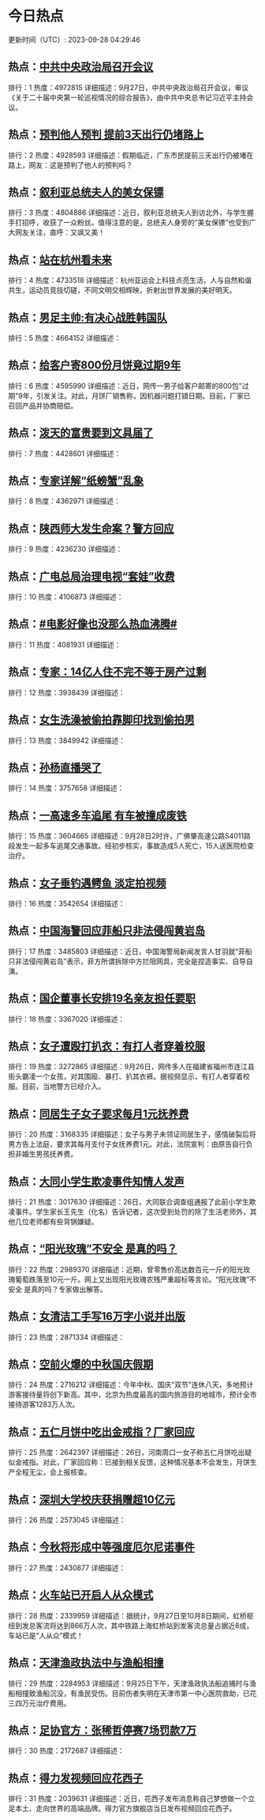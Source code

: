 # 今日热点

更新时间（UTC）: 2023-09-28 04:29:46

## 热点：[中共中央政治局召开会议](https://cn.bing.com/search?q=中共中央政治局召开会议)
排行：1
热度：4972815
详细描述：9月27日，中共中央政治局召开会议，审议《关于二十届中央第一轮巡视情况的综合报告》，由中共中央总书记习近平主持会议。

## 热点：[预判他人预判 提前3天出行仍堵路上](https://cn.bing.com/search?q=预判他人预判提前3天出行仍堵路上)
排行：2
热度：4928593
详细描述：假期临近，广东市民提前三天出行仍被堵在路上，网友：这是预判了他人的预判吗？

## 热点：[叙利亚总统夫人的美女保镖](https://cn.bing.com/search?q=叙利亚总统夫人的美女保镖)
排行：3
热度：4804886
详细描述：近日，叙利亚总统夫人到访北外，与学生握手打招呼，收获了一众粉丝。值得注意的是，总统夫人身旁的“美女保镖”也受到广大网友关注，直呼：又飒又美！

## 热点：[站在杭州看未来](https://cn.bing.com/search?q=站在杭州看未来)
排行：4
热度：4733518
详细描述：杭州亚运会上科技点亮生活，人与自然和谐共生，运动员竞技切磋，不同文明交相辉映，折射出世界发展的美好明天。

## 热点：[男足主帅:有决心战胜韩国队](https://cn.bing.com/search?q=男足主帅:有决心战胜韩国队)
排行：5
热度：4664152
详细描述：

## 热点：[给客户寄800份月饼竟过期9年](https://cn.bing.com/search?q=给客户寄800份月饼竟过期9年)
排行：6
热度：4595990
详细描述：近日，网传一男子给客户邮寄的800包"过期"9年，引发关注。对此，月饼厂销售称，因机器问题打错日期。目前，厂家已召回产品并协商赔偿。

## 热点：[泼天的富贵要到文具届了](https://cn.bing.com/search?q=泼天的富贵要到文具届了)
排行：7
热度：4428601
详细描述：

## 热点：[专家详解“纸螃蟹”乱象](https://cn.bing.com/search?q=专家详解“纸螃蟹”乱象)
排行：8
热度：4362971
详细描述：

## 热点：[陕西师大发生命案？警方回应](https://cn.bing.com/search?q=陕西师大发生命案？警方回应)
排行：9
热度：4236230
详细描述：

## 热点：[广电总局治理电视“套娃”收费](https://cn.bing.com/search?q=广电总局治理电视“套娃”收费)
排行：10
热度：4106873
详细描述：

## 热点：[#电影好像也没那么热血沸腾#](https://cn.bing.com/search?q=#电影好像也没那么热血沸腾#)
排行：11
热度：4081931
详细描述：

## 热点：[专家：14亿人住不完不等于房产过剩](https://cn.bing.com/search?q=专家：14亿人住不完不等于房产过剩)
排行：12
热度：3938439
详细描述：

## 热点：[女生洗澡被偷拍靠脚印找到偷拍男](https://cn.bing.com/search?q=女生洗澡被偷拍靠脚印找到偷拍男)
排行：13
热度：3849942
详细描述：

## 热点：[孙杨直播哭了](https://cn.bing.com/search?q=孙杨直播哭了)
排行：14
热度：3757658
详细描述：

## 热点：[一高速多车追尾 有车被撞成废铁](https://cn.bing.com/search?q=一高速多车追尾有车被撞成废铁)
排行：15
热度：3604665
详细描述：9月28日2时许，广佛肇高速公路S4011路段发生一起多车追尾交通事故。经初步核实，事故造成5人死亡，15人送医院检查治疗。

## 热点：[女子垂钓遇鳄鱼 淡定拍视频](https://cn.bing.com/search?q=女子垂钓遇鳄鱼淡定拍视频)
排行：16
热度：3542654
详细描述：

## 热点：[中国海警回应菲船只非法侵闯黄岩岛](https://cn.bing.com/search?q=中国海警回应菲船只非法侵闯黄岩岛)
排行：17
热度：3485803
详细描述：近日，中国海警局新闻发言人甘羽就“菲船只非法侵闯黄岩岛”表示，菲方所谓拆除中方拦阻网具，完全是捏造事实、自导自演。

## 热点：[国企董事长安排19名亲友担任要职](https://cn.bing.com/search?q=国企董事长安排19名亲友担任要职)
排行：18
热度：3367020
详细描述：

## 热点：[女子遭殴打扒衣：有打人者穿着校服](https://cn.bing.com/search?q=女子遭殴打扒衣：有打人者穿着校服)
排行：19
热度：3272865
详细描述：9月26日，网传多人在福建省福州市连江县街头霸凌一个女孩，对其围殴、暴打、扒其衣裤。据视频显示，有打人者穿着校服。目前，当地警方已经介入。

## 热点：[同居生子女子要求每月1元抚养费](https://cn.bing.com/search?q=同居生子女子要求每月1元抚养费)
排行：20
热度：3168335
详细描述：女子与男子未领证同居生子，感情破裂后将男方告上法庭，要求其每月支付子女抚养费1元。对此，法院宣判：由原告自行负担非婚生男孩抚养费。

## 热点：[大同小学生欺凌事件知情人发声](https://cn.bing.com/search?q=大同小学生欺凌事件知情人发声)
排行：21
热度：3017630
详细描述：26日，大同联合调查组通报了此前小学生欺凌事件。学生家长王先生（化名）告诉记者，这次受到处罚的除了生活老师外，其他几位老师都有些背锅嫌疑。

## 热点：[“阳光玫瑰”不安全 是真的吗？](https://cn.bing.com/search?q=“阳光玫瑰”不安全是真的吗？)
排行：22
热度：2989370
详细描述：近期，曾零售价高达数百元一斤的阳光玫瑰葡萄跌落至10元一斤。网上又出现阳光玫瑰农残严重超标等言论。“阳光玫瑰”不安全 是真的吗？专家做出解答。

## 热点：[女清洁工手写16万字小说并出版](https://cn.bing.com/search?q=女清洁工手写16万字小说并出版)
排行：23
热度：2871334
详细描述：

## 热点：[空前火爆的中秋国庆假期](https://cn.bing.com/search?q=空前火爆的中秋国庆假期)
排行：24
热度：2716212
详细描述：今年中秋、国庆“双节”连休八天，多地预计游客接待量将创下新高。其中，北京为热度最高的国内旅游目的地城市，预计全市接待游客1283万人次。

## 热点：[五仁月饼中吃出金戒指？厂家回应](https://cn.bing.com/search?q=五仁月饼中吃出金戒指？厂家回应)
排行：25
热度：2642397
详细描述：26日，河南周口一女子称五仁月饼吃出疑似金戒指。对此，厂家回应称：已接到相关反馈，这种情况基本不会发生，月饼生产全程无尘，会上报核查。

## 热点：[深圳大学校庆获捐赠超10亿元](https://cn.bing.com/search?q=深圳大学校庆获捐赠超10亿元)
排行：26
热度：2573045
详细描述：

## 热点：[今秋将形成中等强度厄尔尼诺事件](https://cn.bing.com/search?q=今秋将形成中等强度厄尔尼诺事件)
排行：27
热度：2430877
详细描述：

## 热点：[火车站已开启人从众模式](https://cn.bing.com/search?q=火车站已开启人从众模式)
排行：28
热度：2339959
详细描述：据统计，9月27日至10月8日期间，虹桥枢纽到发总客流将达到866万人次，其中铁路上海虹桥站到发客流总量占据近8成，车站已是“人从众”模式！

## 热点：[天津渔政执法中与渔船相撞](https://cn.bing.com/search?q=天津渔政执法中与渔船相撞)
排行：29
热度：2284953
详细描述：9月25日下午，天津渔政执法船追捕时与渔船相撞致渔船沉没，有渔民受伤。目前伤者失明在天津市第一中心医院救助，已花三四万元治疗费用。

## 热点：[足协官方：张稀哲停赛7场罚款7万](https://cn.bing.com/search?q=足协官方：张稀哲停赛7场罚款7万)
排行：30
热度：2172687
详细描述：

## 热点：[得力发视频回应花西子](https://cn.bing.com/search?q=得力发视频回应花西子)
排行：31
热度：2039631
详细描述：近日，花西子发布消息称自己梦想做一个立足本土、走向世界的高端品牌。得力官方旗舰店当日发布视频回应花西子。

